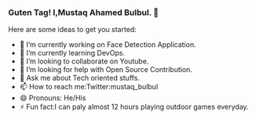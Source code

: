 ### Guten Tag! I,Mustaq Ahamed Bulbul. 👋

Here are some ideas to get you started:

- 🔭 I’m currently working on Face Detection Application.
- 🌱 I’m currently learning DevOps.
- 👯 I’m looking to collaborate on Youtube.
- 🤔 I’m looking for help with Open Source Contribution.
- 💬 Ask me about Tech oriented stuffs.
- 📫 How to reach me:Twitter:mustaq_bulbul
- 😄 Pronouns: He/His
- ⚡ Fun fact:I can paly almost 12 hours playing outdoor games everyday.
